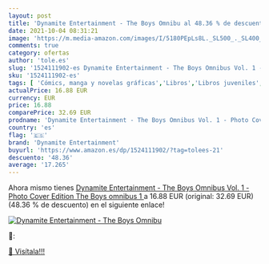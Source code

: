 ```yaml
---
layout: post
title: 'Dynamite Entertainment - The Boys Omnibu al 48.36 % de descuento'
date: 2021-10-04 08:31:21
image: 'https://m.media-amazon.com/images/I/5180PEpLs8L._SL500_._SL400_.jpg'
comments: true
category: ofertas
author: 'tole.es'
slug: '1524111902-es Dynamite Entertainment - The Boys Omnibus Vol. 1 - Photo...'
sku: '1524111902-es'
tags: [ 'Cómics, manga y novelas gráficas','Libros','Libros juveniles','dynamite entertainment', ]
actualPrice: 16.88 EUR
currency: EUR
price: 16.88
comparePrice: 32.69 EUR
prodname: 'Dynamite Entertainment - The Boys Omnibus Vol. 1 - Photo Cover Edition  The Boys omnibus  1 '
country: 'es'
flag: '🇪🇸'
brand: 'Dynamite Entertainment'
buyurl: 'https://www.amazon.es/dp/1524111902/?tag=tolees-21'
descuento: '48.36'
average: '17.265'
---
```


Ahora mismo tienes [Dynamite Entertainment - The Boys Omnibus Vol. 1 - Photo Cover Edition  The Boys omnibus  1 ](https://www.amazon.es/dp/1524111902/?tag=tolees-21) a 16.88 EUR (original: 32.69 EUR) (48.36 %  de descuento) en el siguiente enlace!

[![Dynamite Entertainment - The Boys Omnibu](https://m.media-amazon.com/images/I/5180PEpLs8L._SL500_._SL400_.jpg)](https://www.amazon.es/dp/1524111902/?tag=tolees-21)

🔎:


[🛒 Visítala!!!](https://www.amazon.es/dp/1524111902/?tag=tolees-21)
